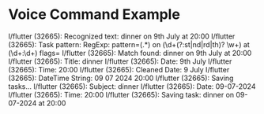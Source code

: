# Voice Command Example

I/flutter (32665): Recognized text: dinner on 9th July at 20:00
I/flutter (32665): Task pattern: RegExp: pattern=(.*) on (\d+(?:st|nd|rd|th)? \w+) at (\d+:\d+) flags=
I/flutter (32665): Match found: dinner on 9th July at 20:00
I/flutter (32665): Title: dinner
I/flutter (32665): Date: 9th July
I/flutter (32665): Time: 20:00
I/flutter (32665): Cleaned Date: 9 July
I/flutter (32665): DateTime String: 09 07 2024 20:00
I/flutter (32665): Saving tasks...
I/flutter (32665): Subject: dinner
I/flutter (32665): Date: 09-07-2024
I/flutter (32665): Time: 20:00
I/flutter (32665): Saving task: dinner on 09-07-2024 at 20:00